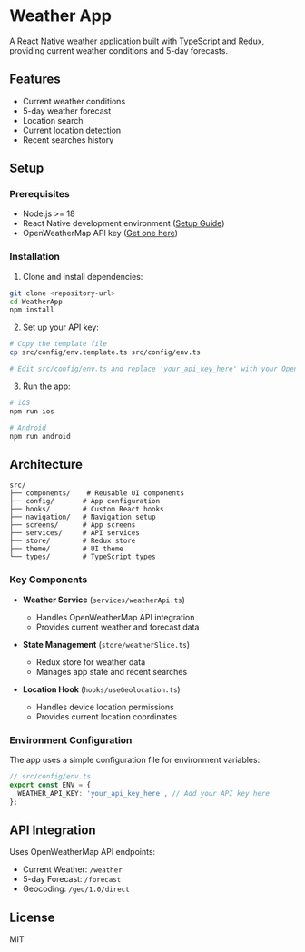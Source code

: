 # Weather App

A React Native weather application built with TypeScript and Redux, providing current weather conditions and 5-day forecasts.

## Features

- Current weather conditions
- 5-day weather forecast
- Location search
- Current location detection
- Recent searches history

## Setup

### Prerequisites

- Node.js >= 18
- React Native development environment ([Setup Guide](https://reactnative.dev/docs/environment-setup))
- OpenWeatherMap API key ([Get one here](https://openweathermap.org/api))

### Installation

1. Clone and install dependencies:

```bash
git clone <repository-url>
cd WeatherApp
npm install
```

2. Set up your API key:

```bash
# Copy the template file
cp src/config/env.template.ts src/config/env.ts

# Edit src/config/env.ts and replace 'your_api_key_here' with your OpenWeatherMap API key
```

3. Run the app:

```bash
# iOS
npm run ios

# Android
npm run android
```

## Architecture

```
src/
├── components/    # Reusable UI components
├── config/       # App configuration
├── hooks/        # Custom React hooks
├── navigation/   # Navigation setup
├── screens/      # App screens
├── services/     # API services
├── store/        # Redux store
├── theme/        # UI theme
└── types/        # TypeScript types
```

### Key Components

- **Weather Service** (`services/weatherApi.ts`)

  - Handles OpenWeatherMap API integration
  - Provides current weather and forecast data

- **State Management** (`store/weatherSlice.ts`)

  - Redux store for weather data
  - Manages app state and recent searches

- **Location Hook** (`hooks/useGeolocation.ts`)
  - Handles device location permissions
  - Provides current location coordinates

### Environment Configuration

The app uses a simple configuration file for environment variables:

```typescript
// src/config/env.ts
export const ENV = {
  WEATHER_API_KEY: 'your_api_key_here', // Add your API key here
};
```

## API Integration

Uses OpenWeatherMap API endpoints:

- Current Weather: `/weather`
- 5-day Forecast: `/forecast`
- Geocoding: `/geo/1.0/direct`

## License

MIT
